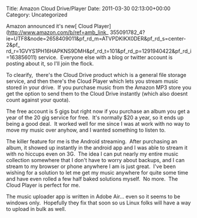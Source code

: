 Title: Amazon Cloud Drive/Player
Date: 2011-03-30 02:13:00+00:00
Category: Uncategorized

Amazon announced it's new[ Cloud Player](http://www.amazon.com/b/ref=amb_link_
355091782_4?ie=UTF8&node=2658409011&pf_rd_m=ATVPDKIKX0DER&pf_rd_s=center-2&pf_
rd_r=1GVYS1PH16HAPKNS9DMH&pf_rd_t=101&pf_rd_p=1291940422&pf_rd_i=163856011)
service.  Everyone else with a blog or twitter account is posting about it, so
I'll join the flock.

  

To clearify,  there's the Cloud Drive product which is a general file storage
service, and then there's the Cloud Player which lets you stream music stored
in your drive.  If you purchase music from the Amazon MP3 store you get the
option to send them to the Cloud Drive instantly (which also doesnt count
against your quota).

  

The free account is 5 gigs but right now if you purchase an album you get a
year of the 20 gig service for free.  It's normally $20 a year, so it ends up
being a good deal.  It worked well for me since I was at work with no way to
move my music over anyhow, and I wanted something to listen to.

  

The killer feature for me is the Android streaming.  After purchasing an
album, it showed up instantly in the android app and I was able to stream it
with no hiccups even on 3G.  The idea I can put nearly my entire music
collection somewhere that I don't have to worry about backups, and I can
stream to my browser or phone anywhere I am is just great.  I've been wishing
for a solution to let me get my music anywhere for quite some time and have
even rolled a few half baked solutions myself.  No more.  The Cloud Player is
perfect for me.

  

The music uploader app is written in Adobe Air... even so it seems to be
windows only.  Hopefully they fix that soon so us Linux folks will have a way
to upload in bulk as well.

